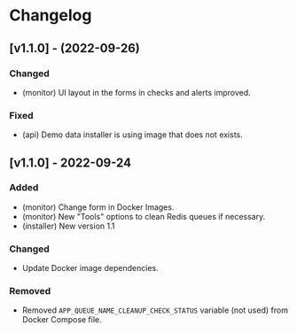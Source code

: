 # Changelog

## [v1.1.0] - (2022-09-26)

### Changed

-   (monitor) UI layout in the forms in checks and alerts improved.

### Fixed

-   (api) Demo data installer is using image that does not exists.

## [v1.1.0] - 2022-09-24

### Added

-   (monitor) Change form in Docker Images.
-   (monitor) New "Tools" options to clean Redis queues if necessary.
-   (installer) New version 1.1

### Changed

-   Update Docker image dependencies.

### Removed

-   Removed `APP_QUEUE_NAME_CLEANUP_CHECK_STATUS` variable (not used) from Docker Compose file.
